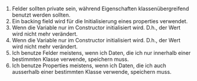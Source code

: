 ﻿1. Felder sollten private sein, während Eigenschaften klassenübergreifend benutzt werden sollten.
2. Ein backing field wird für die Initialisierung eines properties verwendet.
3. Wenn die Variable nur im Constructor initialisiert wird. D.h., der Wert wird nicht mehr verändert.
4. Wenn die Variable nur im Constructor initialisiert wird. D.h., der Wert wird nicht mehr verändert.
5. Ich benutze Felder meistens, wenn ich Daten, die ich nur innerhalb einer bestimmten Klasse verwende, speichern muss.
6. Ich benutze Properties meistens, wenn ich Daten, die ich auch ausserhalb einer bestimmten Klasse verwende, speichern muss.
